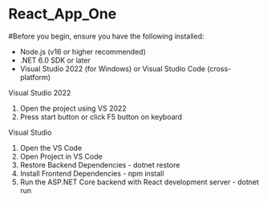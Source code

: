 # React_App_One
#Before you begin, ensure you have the following installed:

*	Node.js (v16 or higher recommended)
*	.NET 6.0 SDK or later
*	Visual Studio 2022 (for Windows) or Visual Studio Code (cross-platform)

Visual Studio 2022
1. Open the project using VS 2022
2. Press start button or click F5 button on keyboard

Visual Studio
1. Open the VS Code
2. Open Project in VS Code
3. Restore Backend Dependencies - dotnet restore
4. Install Frontend Dependencies - npm install
5. Run the ASP.NET Core backend with React development server - dotnet run

